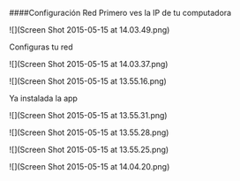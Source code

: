 ####Configuración Red
Primero ves la IP de tu computadora

![](Screen Shot 2015-05-15 at 14.03.49.png)

Configuras tu red

![](Screen Shot 2015-05-15 at 14.03.37.png)


![](Screen Shot 2015-05-15 at 13.55.16.png)


Ya instalada la app 

![](Screen Shot 2015-05-15 at 13.55.31.png)

![](Screen Shot 2015-05-15 at 13.55.28.png)

![](Screen Shot 2015-05-15 at 13.55.25.png)

![](Screen Shot 2015-05-15 at 14.04.20.png)